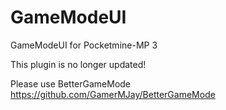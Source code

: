 # GameModeUI
GameModeUI for Pocketmine-MP 3

This plugin is no longer updated!

Please use BetterGameMode https://github.com/GamerMJay/BetterGameMode
